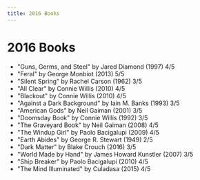 ```yaml
---
title: 2016 Books
---
```


# 2016 Books

- "Guns, Germs, and Steel" by Jared Diamond (1997) 4/5
- "Feral" by George Monbiot (2013) 5/5
- "Silent Spring" by Rachel Carson (1962) 3/5
- "All Clear" by Connie Willis (2010) 4/5
- "Blackout" by Connie Willis (2010) 4/5
- "Against a Dark Background" by Iain M. Banks (1993) 3/5
- "American Gods" by Neil Gaiman (2001) 3/5
- "Doomsday Book" by Connie Willis (1992) 3/5
- "The Graveyard Book" by Neil Gaiman (2008) 4/5
- "The Windup Girl" by Paolo Bacigalupi (2009) 4/5
- "Earth Abides" by George R. Stewart (1949) 2/5
- "Dark Matter" by Blake Crouch (2016) 3/5
- "World Made by Hand" by James Howard Kunstler (2007) 3/5
- "Ship Breaker" by Paolo Bacigalupi (2010) 4/5
- "The Mind Illuminated" by Culadasa (2015) 4/5
